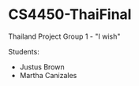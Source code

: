 # CS4450-ThaiFinal
Thailand Project Group 1 - "I wish"

Students:
- Justus Brown
- Martha Canizales
